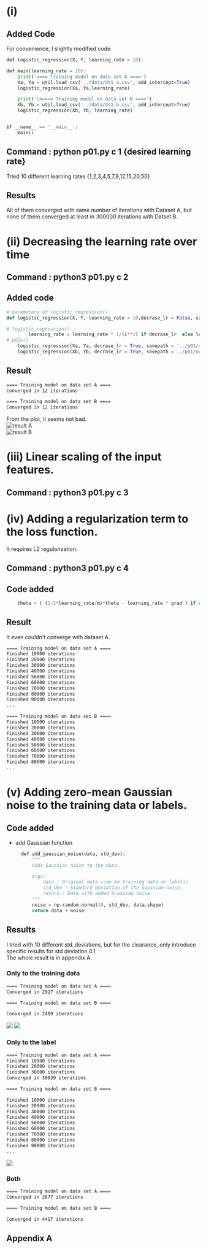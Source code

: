 # (i)

## Added Code
For convenience, I slightly modified code

```python
def logistic_regression(X, Y, learning_rate = 10):

def main(learning_rate = 10):
    print('==== Training model on data set A ====')
    Xa, Ya = util.load_csv('../data/ds1_a.csv', add_intercept=True)
    logistic_regression(Xa, Ya,learning_rate)

    print('\n==== Training model on data set B ====')
    Xb, Yb = util.load_csv('../data/ds1_b.csv', add_intercept=True)
    logistic_regression(Xb, Yb, learning_rate)


if __name__ == '__main__':
    main()

```
## Command : python p01.py c 1 {desired learning rate}
Tried 10 different learning rates
{1,2,3,4,5,7,8,12,15,20,50}
## Results
All of them converged with same number of iterations with Dataset A, but none of them converged at least in 300000 iterations with Datset B.  

# (ii) Decreasing the learning rate over time 

## Command : python3  p01.py c 2

## Added code
```python
# parameters of logistic_regression()
def logistic_regression(X, Y, learning_rate = 10,decrase_lr = False, savepath = 'output/?.png'):

# logistic_regression()
        learning_rate = learning_rate * 1/(i**2) if decrase_lr  else learning_rate
# p02c()
    logistic_regression(Xa, Ya, decrase_lr = True, savepath = '../p01/output/p01c_iiA.png')
    logistic_regression(Xb, Yb, decrase_lr = True, savepath ='../p01/output/p01c_iiB.png')
```
## Result
```bash
==== Training model on data set A ====
Converged in 12 iterations

==== Training model on data set B ====
Converged in 12 iterations
```
From the plot, it seems not bad.  
![result A](output/p01c_iiA.png)  
![result B](output/p01c_iiB.png)  

# (iii) Linear scaling of the input features.
## Command : python3  p01.py c 3


# (iv) Adding a regularization term to the loss function.
It requires L2 regularization.  
## Command : python3 p01.py c 4
## Code added
```python
    theta = ( (1-2*learning_rate/m)*theta - learning_rate * grad ) if regularizer else (theta - learning_rate * grad)

```
## Result
It even couldn't converge with dataset A.
```bash
==== Training model on data set A ====
Finished 10000 iterations
Finished 20000 iterations
Finished 30000 iterations
Finished 40000 iterations
Finished 50000 iterations
Finished 60000 iterations
Finished 70000 iterations
Finished 80000 iterations
Finished 90000 iterations
...

==== Training model on data set B ====
Finished 10000 iterations
Finished 20000 iterations
Finished 30000 iterations
Finished 40000 iterations
Finished 50000 iterations
Finished 60000 iterations
Finished 70000 iterations
Finished 80000 iterations
...
```


# (v) Adding zero-mean Gaussian noise to the training data or labels.

## Code added
* add Gaussian function
  ```python
    def add_gaussian_noise(data, std_dev):
        """
        Adds Gaussian noise to the data.

        Args:
            data : Original data (can be training data or labels)
            std_dev : Standard deviation of the Gaussian noise.
            return : Data with added Guassian noise.
        """
        noise = np.random.normal(0, std_dev, data.shape)
        return data + noise
    ```

## Results
I tried with 10 different std_deviations, but for the clearance, only introduce specific results for std deviation 0.1  
The whole result is in appendix A.  

### Only to the training data
```bash
==== Training model on data set A ====
Converged in 2927 iterations

==== Training model on data set B ====

Converged in 2489 iterations
```

![](output/p01c_vA_trainnoise.png)
![](output/p01c_vB_trainnoise.png)

### Only to the label
```bash
==== Training model on data set A ====
Finished 10000 iterations
Finished 20000 iterations
Finished 30000 iterations
Converged in 30039 iterations

==== Training model on data set B ====

Finished 10000 iterations
Finished 20000 iterations
Finished 30000 iterations
Finished 40000 iterations
Finished 50000 iterations
Finished 60000 iterations
Finished 70000 iterations
Finished 80000 iterations
Finished 90000 iterations
...
```
![](output/p01c_vA_labelnoise.png)
### Both
```bash
==== Training model on data set A ====
Converged in 2677 iterations

==== Training model on data set B ====

Converged in 4417 iterations
```

## Appendix A